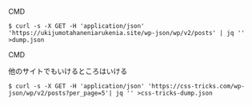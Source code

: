CMD

```
$ curl -s -X GET -H 'application/json' 'https://ukijumotahaneniarukenia.site/wp-json/wp/v2/posts' | jq '' >dump.json
```

CMD

他のサイトでもいけるところはいける

```
$ curl -s -X GET -H 'application/json' 'https://css-tricks.com/wp-json/wp/v2/posts?per_page=5'| jq '' >css-tricks-dump.json
```
